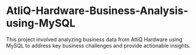 # AtliQ-Hardware-Business-Analysis-using-MySQL
This project involved analyzing business data from AtliQ Hardware using MySQL to address key business challenges and provide actionable insights.
